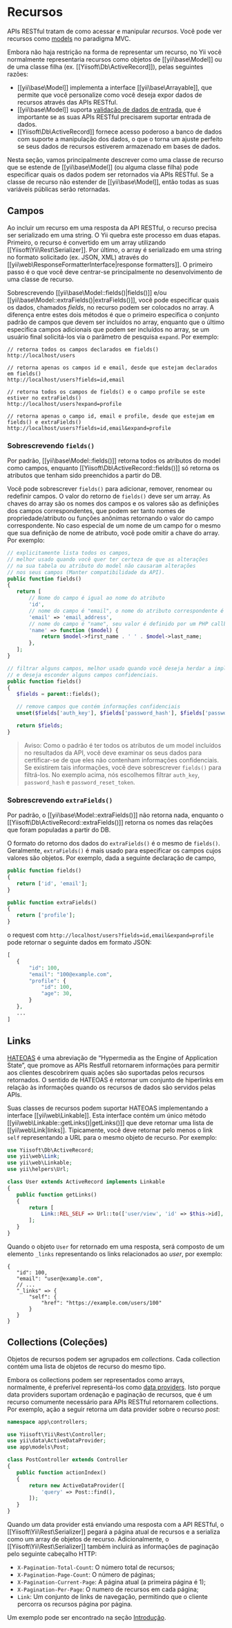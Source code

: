Recursos
=========

APIs RESTful tratam de como acessar e manipular *recursos*. Você pode ver recursos como [models](structure-models.md) no paradigma MVC.

Embora não haja restrição na forma de representar um recurso, no Yii você normalmente representaria recursos como objetos de [[yii\base\Model]] ou de uma classe filha (ex. [[Yiisoft\Db\ActiveRecord]]), pelas seguintes razões:

* [[yii\base\Model]] implementa a interface [[yii\base\Arrayable]], que permite que você personalize como você deseja expor dados de recursos através das APIs RESTful.
* [[yii\base\Model]] suporta [validação de dados de entrada](input-validation.md), que é importante se as suas APIs RESTful precisarem suportar entrada de dados.
* [[Yiisoft\Db\ActiveRecord]] fornece acesso poderoso a banco de dados com suporte a manipulação dos dados, o que o torna um ajuste perfeito se seus dados de recursos estiverem armazenado em bases de dados.

Nesta seção, vamos principalmente descrever como uma classe de recurso que se estende de [[yii\base\Model]] (ou alguma classe filha) pode especificar quais os dados podem ser retornados via APIs RESTful. Se a classe de recurso não estender de [[yii\base\Model]], então todas as suas variáveis públicas serão retornadas.


## Campos <span id="fields"></span>

Ao incluir um recurso em uma resposta da API RESTful, o recurso precisa ser serializado em uma string. O Yii quebra este processo em duas etapas. Primeiro, o recurso é convertido em um array utilizando [[Yiisoft\Yii\Rest\Serializer]]. Por último, o array é serializado em uma string no formato solicitado (ex. JSON, XML) através do [[yii\web\ResponseFormatterInterface|response formatters]]. O primeiro passo é o que você deve centrar-se principalmente no desenvolvimento de uma classe de recurso.

Sobrescrevendo [[yii\base\Model::fields()|fields()]] e/ou [[yii\base\Model::extraFields()|extraFields()]], você pode especificar quais os dados, chamados *fields*, no recurso podem ser colocados no array.
A diferença entre estes dois métodos é que o primeiro especifica o conjunto padrão de campos que devem ser incluídos no array, enquanto que o último especifica campos adicionais que podem ser incluídos no array, se um usuário final solicitá-los via o parâmetro de pesquisa `expand`. Por exemplo:

```
// retorna todos os campos declarados em fields()
http://localhost/users

// retorna apenas os campos id e email, desde que estejam declarados em fields()
http://localhost/users?fields=id,email

// retorna todos os campos de fields() e o campo profile se este estiver no extraFields()
http://localhost/users?expand=profile

// retorna apenas o campo id, email e profile, desde que estejam em fields() e extraFields()
http://localhost/users?fields=id,email&expand=profile
```


### Sobrescrevendo `fields()` <span id="overriding-fields"></span>

Por padrão, [[yii\base\Model::fields()]] retorna todos os atributos do model como campos, enquanto [[Yiisoft\Db\ActiveRecord::fields()]] só retorna os atributos que tenham sido preenchidos a partir do DB.

Você pode sobrescrever `fields()` para adicionar, remover, renomear ou redefinir campos. O valor do retorno de `fields()` deve ser um array. As chaves do array são os nomes dos campos e os valores são as definições dos campos correspondentes, que podem ser tanto nomes de propriedade/atributo ou funções anônimas retornando o valor do campo correspondente. No caso especial de um nome de um campo for o mesmo que sua definição de nome de atributo, você pode omitir a chave do array. Por exemplo:

```php
// explicitamente lista todos os campos, 
// melhor usado quando você quer ter certeza de que as alterações
// na sua tabela ou atributo do model não causaram alterações
// nos seus campos (Manter compatibilidade da API).
public function fields()
{
   return [
       // Nome do campo é igual ao nome do atributo
       'id',
       // nome do campo é "email", o nome do atributo correspondente é  "email_address"
       'email' => 'email_address',
       // nome do campo é "name", seu valor é definido por um PHP callback
       'name' => function ($model) {
           return $model->first_name . ' ' . $model->last_name;
       },
   ];
}

// filtrar alguns campos, melhor usado quando você deseja herdar a implementação do pai
// e deseja esconder alguns campos confidenciais.
public function fields()
{
   $fields = parent::fields();

   // remove campos que contém informações confidenciais
   unset($fields['auth_key'], $fields['password_hash'], $fields['password_reset_token']);

   return $fields;
}
```

> Aviso: Como o padrão é ter todos os atributos de um model incluídos 
> no resultados da API, você deve examinar os seus dados para certificar-se de que 
> eles não contenham informações confidenciais. 
> Se existirem tais informações, você deve sobrescrever `fields()` para filtrá-los. 
> No exemplo acima, nós escolhemos filtrar `auth_key`, 
> `password_hash` e `password_reset_token`.


### Sobrescrevendo `extraFields()` <span id="overriding-extra-fields"></span>

Por padrão, o [[yii\base\Model::extraFields()]] não retorna nada, enquanto o [[Yiisoft\Db\ActiveRecord::extraFields()]] retorna os nomes das relações que foram populadas a partir do DB.

O formato do retorno dos dados do `extraFields()` é o mesmo de `fields()`. Geralmente, `extraFields()` é mais usado para especificar os campos cujos valores são objetos. Por exemplo, dada a seguinte declaração de campo,

```php
public function fields()
{
   return ['id', 'email'];
}

public function extraFields()
{
   return ['profile'];
}
```

o request com `http://localhost/users?fields=id,email&expand=profile` pode retornar o seguinte dados em formato JSON:

```php
[
   {
       "id": 100,
       "email": "100@example.com",
       "profile": {
           "id": 100,
           "age": 30,
       }
   },
   ...
]
```


## Links <span id="links"></span>

[HATEOAS](http://en.wikipedia.org/wiki/HATEOAS) é uma abreviação de “Hypermedia as the Engine of Application State”, que promove as APIs Restfull retornarem informações para permitir aos clientes descobrirem quais ações são suportadas pelos recursos retornados. O sentido de HATEOAS é retornar um conjunto de hiperlinks em relação às informações quando os recursos de dados são servidos pelas APIs.

Suas classes de recursos podem suportar HATEOAS implementando a interface [[yii\web\Linkable]]. Esta interface contém um único método [[yii\web\Linkable::getLinks()|getLinks()]] que deve retornar uma lista de [[yii\web\Link|links]].
Tipicamente, você deve retornar pelo menos o link `self` representando a URL para o mesmo objeto de recurso. Por exemplo:

```php
use Yiisoft\Db\ActiveRecord;
use yii\web\Link;
use yii\web\Linkable;
use yii\helpers\Url;

class User extends ActiveRecord implements Linkable
{
   public function getLinks()
   {
       return [
           Link::REL_SELF => Url::to(['user/view', 'id' => $this->id], true),
       ];
   }
}
```

Quando o objeto `User` for retornado em uma resposta, será composto de um elemento `_links` representando os links relacionados ao *user*, por exemplo:

```
{
   "id": 100,
   "email": "user@example.com",
   // ...
   "_links" => {
       "self": {
           "href": "https://example.com/users/100"
       }
   }
}
```


## Collections (Coleções) <span id="collections"></span>

Objetos de recursos podem ser agrupados em *collections*. Cada collection contém uma lista de objetos de recurso do mesmo tipo.

Embora os collections podem ser representados como arrays, normalmente, é preferível representá-los como [data providers](output-data-providers.md). Isto porque data providers suportam ordenação e paginação de recursos, que é um recurso comumente necessário para APIs RESTful retornarem collections. Por exemplo, ação a seguir retorna um data provider sobre o recurso *post*:

```php
namespace app\controllers;

use Yiisoft\Yii\Rest\Controller;
use yii\data\ActiveDataProvider;
use app\models\Post;

class PostController extends Controller
{
   public function actionIndex()
   {
       return new ActiveDataProvider([
           'query' => Post::find(),
       ]);
   }
}
```

Quando um data provider está enviando uma resposta com a API RESTful, o [[Yiisoft\Yii\Rest\Serializer]] pegará a página atual de recursos e a serializa como um array de objetos de recurso. Adicionalmente, o [[Yiisoft\Yii\Rest\Serializer]] também incluirá as informações de paginação pelo seguinte cabeçalho HTTP:

* `X-Pagination-Total-Count`: O número total de recursos;
* `X-Pagination-Page-Count`: O número de páginas;
* `X-Pagination-Current-Page`: A página atual (a primeira página é 1);
* `X-Pagination-Per-Page`: O numero de recursos em cada página;
* `Link`: Um conjunto de links de navegação, permitindo que o cliente percorra os recursos página por página.

Um exemplo pode ser encontrado na seção [Introdução](rest-quick-start.md#trying-it-out).


